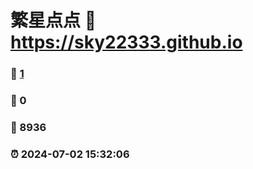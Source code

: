 # 繁星点点 :link: https://sky22333.github.io 
### :page_facing_up: [1](https://sky22333.github.io/tag.html) 
### :speech_balloon: 0 
### :hibiscus: 8936 
### :alarm_clock: 2024-07-02 15:32:06 
